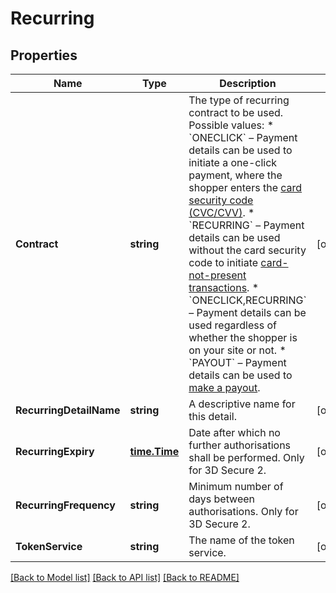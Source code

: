 # Recurring

## Properties

Name | Type | Description | Notes
------------ | ------------- | ------------- | -------------
**Contract** | **string** | The type of recurring contract to be used. Possible values: * &#x60;ONECLICK&#x60; – Payment details can be used to initiate a one-click payment, where the shopper enters the [card security code (CVC/CVV)](https://docs.adyen.com/payments-fundamentals/payment-glossary#card-security-code-cvc-cvv-cid). * &#x60;RECURRING&#x60; – Payment details can be used without the card security code to initiate [card-not-present transactions](https://docs.adyen.com/payments-fundamentals/payment-glossary#card-not-present-cnp). * &#x60;ONECLICK,RECURRING&#x60; – Payment details can be used regardless of whether the shopper is on your site or not. * &#x60;PAYOUT&#x60; – Payment details can be used to [make a payout](https://docs.adyen.com/checkout/online-payouts). | [optional] 
**RecurringDetailName** | **string** | A descriptive name for this detail. | [optional] 
**RecurringExpiry** | [**time.Time**](time.Time.md) | Date after which no further authorisations shall be performed. Only for 3D Secure 2. | [optional] 
**RecurringFrequency** | **string** | Minimum number of days between authorisations. Only for 3D Secure 2. | [optional] 
**TokenService** | **string** | The name of the token service. | [optional] 

[[Back to Model list]](../README.md#documentation-for-models) [[Back to API list]](../README.md#documentation-for-api-endpoints) [[Back to README]](../README.md)


